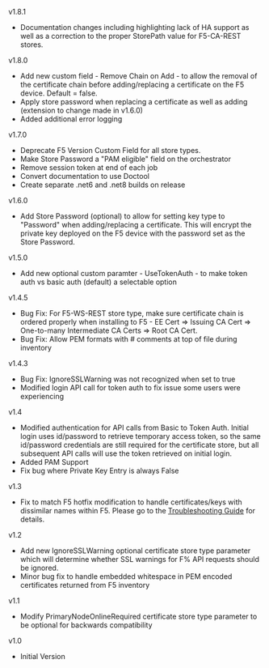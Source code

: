 v1.8.1
- Documentation changes including highlighting lack of HA support as well as a correction to the proper StorePath value for F5-CA-REST stores.

v1.8.0
- Add new custom field - Remove Chain on Add - to allow the removal of the certificate chain before adding/replacing a certificate on the F5 device.  Default = false.
- Apply store password when replacing a certificate as well as adding (extension to change made in v1.6.0)
- Added additional error logging

v1.7.0 
- Deprecate F5 Version Custom Field for all store types.
- Make Store Password a "PAM eligible" field on the orchestrator
- Remove session token at end of each job
- Convert documentation to use Doctool
- Create separate .net6 and .net8 builds on release

v1.6.0
- Add Store Password (optional) to allow for setting key type to "Password" when adding/replacing a certificate.  This will encrypt the private key deployed on the F5 device with the password set as the Store Password.

v1.5.0
- Add new optional custom paramter - UseTokenAuth - to make token auth vs basic auth (default) a selectable option

v1.4.5
- Bug Fix: For F5-WS-REST store type, make sure certificate chain is ordered properly when installing to F5 - EE Cert => Issuing CA Cert => One-to-many Intermediate CA Certs => Root CA Cert.
- Bug Fix: Allow PEM formats with # comments at top of file during inventory

v1.4.3
- Bug Fix: IgnoreSSLWarning was not recognized when set to true
- Modified login API call for token auth to fix issue some users were experiencing

v1.4
- Modified authentication for API calls from Basic to Token Auth.  Initial login uses id/password to retrieve temporary access token, so the same id/password credentials are still required for the certificate store, but all subsequent API calls will use the token retrieved on initial login.
- Added PAM Support
- Fix bug where Private Key Entry is always False

v1.3
- Fix to match F5 hotfix modification to handle certificates/keys with dissimilar names within F5.  Please go to the [Troubleshooting Guide](Troubleshooting.md#certificate-renewal-error) for details.

v1.2
- Add new IgnoreSSLWarning optional certificate store type parameter which will determine whether SSL warnings for F% API requests should be ignored.
- Minor bug fix to handle embedded whitespace in PEM encoded certificates returned from F5 inventory

v1.1
- Modify PrimaryNodeOnlineRequired certificate store type parameter to be optional for backwards compatibility

v1.0  
- Initial Version

